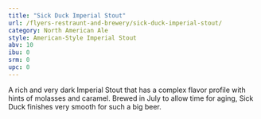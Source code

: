 ```yaml
---
title: "Sick Duck Imperial Stout"
url: /flyers-restraunt-and-brewery/sick-duck-imperial-stout/
category: North American Ale
style: American-Style Imperial Stout
abv: 10
ibu: 0
srm: 0
upc: 0
---
```

A rich and very dark Imperial Stout that has a complex flavor profile with hints of molasses and caramel.  Brewed in July to allow time for aging, Sick Duck finishes very smooth for such a big beer.
